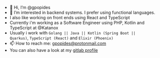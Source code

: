 - 👋 Hi, I’m @gpopides
- 👀 I’m interested in backend systems.  I prefer using functional languages.
- I also like working on front ends using React and TypeScript
- Currently i'm working as a Software Engineer using PHP, Kotlin and TypeScript at @Katanox
- Usually i work with `Golang || Java || Kotlin (Spring Boot || Quarkus)`, `TypeScript (React)` and `Elixir (Phoenix)`
- 📫 How to reach me: gpopides@protonmail.com
- You can also have a look at my [gitlab profile](https://gitlab.com/gpopides)

<!---
gpopides/gpopides is a ✨ special ✨ repository because its `README.md` (this file) appears on your GitHub profile.
You can click the Preview link to take a look at your changes.
--->
